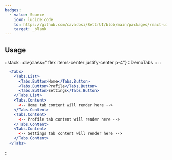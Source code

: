 ```yaml
---
badges:
  - value: Source
    icon: lucide:code
    to: https://github.com/cavadosi/BettrUI/blob/main/packages/react-ui/lib/Tabs/Tabs.tsx
    target: _blank
---
```


## Usage

::stack
  ::div{class=" flex items-center justify-center p-4"}
  ::DemoTabs
  ::
  ::
  ```jsx
    <Tabs>
      <Tabs.List>
        <Tabs.Button>Home</Tabs.Button>
        <Tabs.Button>Profile</Tabs.Button>
        <Tabs.Button>Settings</Tabs.Button>
      </Tabs.List>
      <Tabs.Content>
        <-- Home tab content will render here -->
      </Tabs.Content>
      <Tabs.Content>
        <-- Profile tab content will render here -->
      </Tabs.Content>
      <Tabs.Content>
        <-- Settings tab content will render here -->
      </Tabs.Content>
    </Tabs>
  ```
::